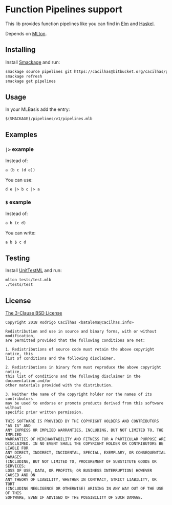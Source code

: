 [elm-pipeline]: https://package.elm-lang.org/packages/elm-lang/core/latest/Basics#(|%3E)
[haskel-pipeline]: https://wiki.haskell.org/$
[license]: https://opensource.org/licenses/BSD-3-Clause
[mlton]: http://mlton.org/
[smackage]: http://www.elsman.com/lessons/2014/10/02/getting-started-with-smackage
[unittestml]: https://bitbucket.org/cacilhas/unittestml

# Function Pipelines support

This lib provides function pipelines like you can find
in [Elm][elm-pipeline] and [Haskel][haskel-pipeline].

Depends on [MLton][mlton].

## Installing

Install [Smackage][smackage] and run:

```sh
smackage source pipelines git https://cacilhas@bitbucket.org/cacilhas/pipelines.git
smackage refresh
smackage get pipelines
```

## Usage

In your MLBasis add the entry:

```sml
$(SMACKAGE)/pipelines/v1/pipelines.mlb
```

## Examples

### `|>` example

Instead of:

```sml
a (b c (d e))
```

You can use:

```sml
d e |> b c |> a
```

### `$` example

Instead of:

```sml
a b (c d)
```

You can write:

```sml
a b $ c d
```

## Testing

Install [UnitTestML][unittestml] and run:

```sh
mlton tests/test.mlb
./tests/test
```

## License

[The 3-Clause BSD License][license]

```
Copyright 2018 Rodrigo Cacilhas <batalema@cacilhas.info>

Redistribution and use in source and binary forms, with or without modification,
are permitted provided that the following conditions are met:

1. Redistributions of source code must retain the above copyright notice, this
list of conditions and the following disclaimer.

2. Redistributions in binary form must reproduce the above copyright notice,
this list of conditions and the following disclaimer in the documentation and/or
other materials provided with the distribution.

3. Neither the name of the copyright holder nor the names of its contributors
may be used to endorse or promote products derived from this software without
specific prior written permission.

THIS SOFTWARE IS PROVIDED BY THE COPYRIGHT HOLDERS AND CONTRIBUTORS "AS IS" AND
ANY EXPRESS OR IMPLIED WARRANTIES, INCLUDING, BUT NOT LIMITED TO, THE IMPLIED
WARRANTIES OF MERCHANTABILITY AND FITNESS FOR A PARTICULAR PURPOSE ARE
DISCLAIMED. IN NO EVENT SHALL THE COPYRIGHT HOLDER OR CONTRIBUTORS BE LIABLE FOR
ANY DIRECT, INDIRECT, INCIDENTAL, SPECIAL, EXEMPLARY, OR CONSEQUENTIAL DAMAGES
(INCLUDING, BUT NOT LIMITED TO, PROCUREMENT OF SUBSTITUTE GOODS OR SERVICES;
LOSS OF USE, DATA, OR PROFITS; OR BUSINESS INTERRUPTION) HOWEVER CAUSED AND ON
ANY THEORY OF LIABILITY, WHETHER IN CONTRACT, STRICT LIABILITY, OR TORT
(INCLUDING NEGLIGENCE OR OTHERWISE) ARISING IN ANY WAY OUT OF THE USE OF THIS
SOFTWARE, EVEN IF ADVISED OF THE POSSIBILITY OF SUCH DAMAGE.
```
